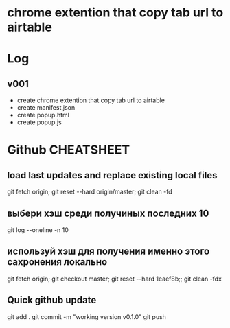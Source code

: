 # chrome extention that copy tab url to airtable

# Log
## v001
- create chrome extention that copy tab url to airtable 
- create manifest.json
- create popup.html
- create popup.js



# Github CHEATSHEET
## load last updates and replace existing local files
git fetch origin; git reset --hard origin/master; git clean -fd

## выбери хэш среди получиных последних 10
git log --oneline -n 10

## используй хэш для получения именно этого сахронения локально
git fetch origin; git checkout master; git reset --hard 1eaef8b;; git clean -fdx

## Quick github update
git add .
git commit -m "working version v0.1.0"
git push
